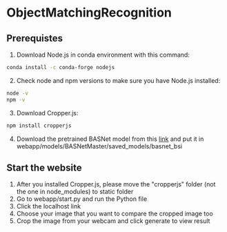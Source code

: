 # ObjectMatchingRecognition

## Prerequistes
1. Download Node.js in conda environment with this command:
```bash
conda install -c conda-forge nodejs
```
2. Check node and npm versions to make sure you have Node.js installed:
```bash
node -v
npm -v
```
3. Download Cropper.js:
```bash
npm install cropperjs
```
4. Download the pretrained BASNet model from this [link](https://drive.google.com/file/d/1s52ek_4YTDRt_EOkx1FS53u-vJa0c4nu/view) and put it in webapp/models/BASNetMaster/saved_models/basnet_bsi

## Start the website
1. After you installed Cropper.js, please move the "cropperjs" folder (not the one in node_modules) to static folder
2. Go to webapp/start.py and run the Python file
2. Click the localhost link
3. Choose your image that you want to compare the cropped image too
4. Crop the image from your webcam and click generate to view result
